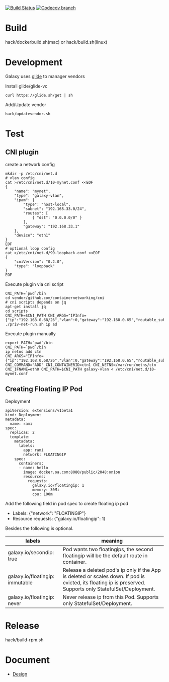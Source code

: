 [![Build Status](https://api.travis-ci.com/gaiastackorg/galaxy.svg?branch=master)](https://travis-ci.com/gaiastackorg/galaxy)
[![Codecov branch](https://img.shields.io/codecov/c/github/gaiastackorg/galaxy/master.svg?style=for-the-badge)](https://codecov.io/gh/gaiastackorg/galaxy)

# Build

hack/dockerbuild.sh(mac) or hack/build.sh(linux)

# Development

Galaxy uses [glide](https://github.com/Masterminds/glide) to manager vendors

Install glide/glide-vc

```
curl https://glide.sh/get | sh
```

Add/Update vendor

```
hack/updatevendor.sh
```

# Test

## CNI plugin

create a network config
```
mkdir -p /etc/cni/net.d
# vlan config
cat >/etc/cni/net.d/10-mynet.conf <<EOF
{
    "name": "mynet",
    "type": "galaxy-vlan",
    "ipam": {
        "type": "host-local",
        "subnet": "192.168.33.0/24",
        "routes": [
            { "dst": "0.0.0.0/0" }
        ],
        "gateway": "192.168.33.1"
    },
    "device": "eth1"
}
EOF
# optional loop config
cat >/etc/cni/net.d/99-loopback.conf <<EOF
{
    "cniVersion": "0.2.0",
    "type": "loopback"
}
EOF
```

Execute plugin via cni script
```
CNI_PATH=`pwd`/bin
cd vendor/github.com/containernetworking/cni
# cni scripts depends on jq
apt-get install jq
cd scripts
CNI_PATH=$CNI_PATH CNI_ARGS="IPInfo={"ip":"192.168.0.68/26","vlan":0,"gateway":"192.168.0.65","routable_subnet":"192.168.0.64/26"}" ./priv-net-run.sh ip ad
```

Execute plugin manually
 ```
export PATH=`pwd`/bin
CNI_PATH=`pwd`/bin
ip netns add ctn
CNI_ARGS="IPInfo={"ip":"192.168.0.68/26","vlan":0,"gateway":"192.168.0.65","routable_subnet":"192.168.0.64/26"}" CNI_COMMAND="ADD" CNI_CONTAINERID=ctn1 CNI_NETNS=/var/run/netns/ctn CNI_IFNAME=eth0 CNI_PATH=$CNI_PATH galaxy-vlan < /etc/cni/net.d/10-mynet.conf
 ```

## Creating Floating IP Pod

Deployment

```
apiVersion: extensions/v1beta1
kind: Deployment
metadata:
  name: rami
spec:
  replicas: 2
  template:
    metadata:
      labels:
        app: rami
        network: FLOATINGIP
    spec:
      containers:
      - name: hello
        image: docker.oa.com:8080/public/2048:onion
        resources:
          requests:
            galaxy.io/floatingip: 1
            memory: 30Mi
            cpu: 100m
```

Add the following field in pod spec to create floating ip pod

- Labels: {"network": "FLOATINGIP"}
- Resource requests: {"galaxy.io/floatingip": 1}

Besides the following is optional.

labels | meaning
-------|--------
galaxy.io/secondip: true | Pod wants two floatingips, the second floatingip will be the default route in container.
galaxy.io/floatingip: immutable | Release a deleted pod's ip only if the App is deleted or scales down. If pod is evicted, its floating ip is preserved. Supports only StatefulSet/Deployment.
galaxy.io/floatingip: never | Never release ip from this Pod. Supports only StatefulSet/Deployment.

# Release

hack/build-rpm.sh

# Document

- [Design](doc/design.md)
